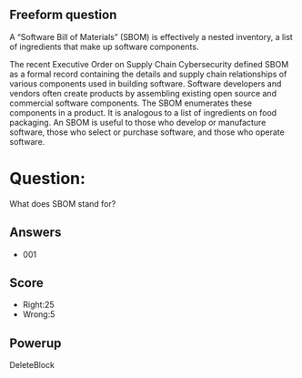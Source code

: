 ## Freeform question
A “Software Bill of Materials” (SBOM) is
effectively a nested inventory,
a list of ingredients that make up
software components.

The recent Executive Order on Supply Chain Cybersecurity
defined SBOM as a formal record containing the details and supply chain
relationships of various components used in building software.
Software developers and vendors often create products by
assembling existing open source and commercial software components.
The SBOM enumerates these components in a product.
It is analogous to a list of ingredients on food packaging.
An SBOM is useful to those who develop or manufacture software,
those who select or purchase software, and those who operate software.


# Question:
What does SBOM stand for?

## Answers
* 001

## Score
- Right:25
- Wrong:5

## Powerup
DeleteBlock

